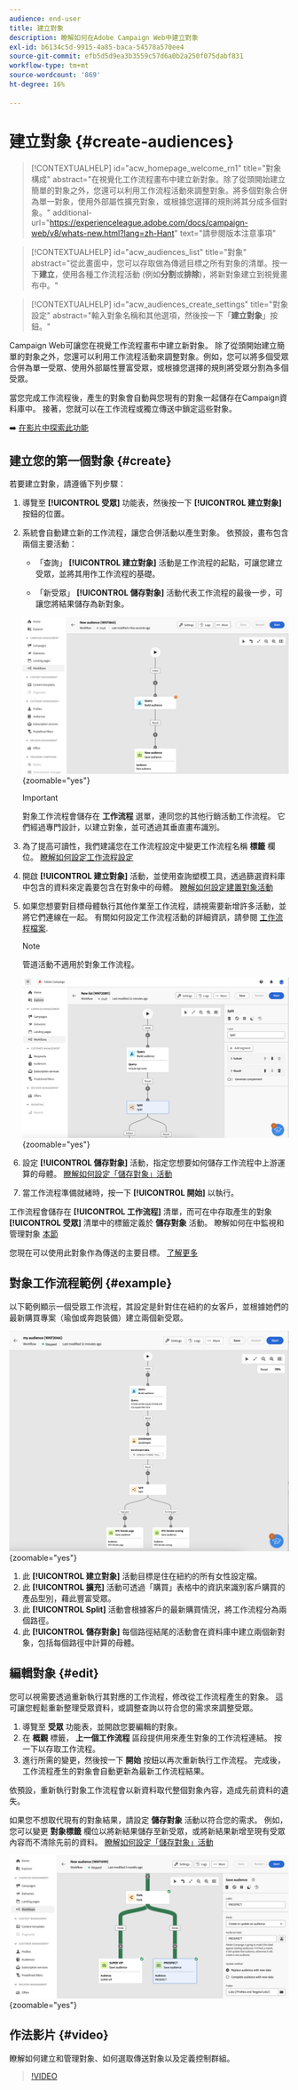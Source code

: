 ```yaml
---
audience: end-user
title: 建立對象
description: 瞭解如何在Adobe Campaign Web中建立對象
exl-id: b6134c5d-9915-4a85-baca-54578a570ee4
source-git-commit: efb5d5d9ea3b3559c57d6a0b2a250f075dabf831
workflow-type: tm+mt
source-wordcount: '869'
ht-degree: 16%

---
```


# 建立對象 {#create-audiences}

>[!CONTEXTUALHELP]
>id="acw_homepage_welcome_rn1"
>title="對象構成"
>abstract="在視覺化工作流程畫布中建立新對象。除了從頭開始建立簡單的對象之外，您還可以利用工作流程活動來調整對象。將多個對象合併為單一對象，使用外部屬性擴充對象，或根據您選擇的規則將其分成多個對象。"
>additional-url="https://experienceleague.adobe.com/docs/campaign-web/v8/whats-new.html?lang=zh-Hant" text="請參閱版本注意事項"

>[!CONTEXTUALHELP]
>id="acw_audiences_list"
>title="對象"
>abstract="從此畫面中，您可以存取做為傳遞目標之所有對象的清單。按一下&#x200B;**建立**，使用各種工作流程活動 (例如&#x200B;**分割**&#x200B;或&#x200B;**排除**)，將新對象建立到視覺畫布中。"

>[!CONTEXTUALHELP]
>id="acw_audiences_create_settings"
>title="對象設定"
>abstract="輸入對象名稱和其他選項，然後按一下「**建立對象**」按鈕。"

Campaign Web可讓您在視覺工作流程畫布中建立新對象。 除了從頭開始建立簡單的對象之外，您還可以利用工作流程活動來調整對象。例如，您可以將多個受眾合併為單一受眾、使用外部屬性豐富受眾，或根據您選擇的規則將受眾分割為多個受眾。

當您完成工作流程後，產生的對象會自動與您現有的對象一起儲存在Campaign資料庫中。 接著，您就可以在工作流程或獨立傳送中鎖定這些對象。

➡️ [在影片中探索此功能](#video)

## 建立您的第一個對象 {#create}

若要建立對象，請遵循下列步驟：

1. 導覽至 **[!UICONTROL 受眾]** 功能表，然後按一下 **[!UICONTROL 建立對象]** 按鈕的位置。

1. 系統會自動建立新的工作流程，讓您合併活動以產生對象。 依預設，畫布包含兩個主要活動：

   * 「查詢」 **[!UICONTROL 建立對象]** 活動是工作流程的起點，可讓您建立受眾，並將其用作工作流程的基礎。

   * 「新受眾」 **[!UICONTROL 儲存對象]** 活動代表工作流程的最後一步，可讓您將結果儲存為新對象。

   ![](assets/create-audience-blank.png){zoomable=&quot;yes&quot;}

   >[!IMPORTANT]
   >
   >對象工作流程會儲存在 **工作流程** 選單，連同您的其他行銷活動工作流程。 它們經過專門設計，以建立對象，並可透過其垂直畫布識別。

1. 為了提高可讀性，我們建議您在工作流程設定中變更工作流程名稱 **標籤** 欄位。 [瞭解如何設定工作流程設定](../workflows/workflow-settings.md)

1. 開啟 **[!UICONTROL 建立對象]** 活動，並使用查詢塑模工具，透過篩選資料庫中包含的資料來定義要包含在對象中的母體。 [瞭解如何設定建置對象活動](../workflows/activities/build-audience.md)

1. 如果您想要對目標母體執行其他作業至工作流程，請視需要新增許多活動，並將它們連線在一起。 有關如何設定工作流程活動的詳細資訊，請參閱 [工作流程檔案](../workflows/activities/about-activities.md).

   >[!NOTE]
   >
   >管道活動不適用於對象工作流程。

   ![](assets/audience-creation-canvas.png){zoomable=&quot;yes&quot;}

1. 設定 **[!UICONTROL 儲存對象]** 活動，指定您想要如何儲存工作流程中上游運算的母體。 [瞭解如何設定「儲存對象」活動](../workflows/activities/save-audience.md)

1. 當工作流程準備就緒時，按一下 **[!UICONTROL 開始]** 以執行。

工作流程會儲存在 **[!UICONTROL 工作流程]** 清單，而可在中存取產生的對象 **[!UICONTROL 受眾]** 清單中的標籤定義於 **儲存對象** 活動。 瞭解如何在中監視和管理對象 [本節](manage-audience.md)

您現在可以使用此對象作為傳送的主要目標。 [了解更多](add-audience.md)

## 對象工作流程範例 {#example}

以下範例顯示一個受眾工作流程，其設定是針對住在紐約的女客戶，並根據她們的最新購買專案（瑜伽或奔跑裝備）建立兩個新受眾。

![](assets/audiences-example.png){zoomable=&quot;yes&quot;}

1. 此 **[!UICONTROL 建立對象]** 活動目標是住在紐約的所有女性設定檔。
1. 此 **[!UICONTROL 擴充]** 活動可透過「購買」表格中的資訊來識別客戶購買的產品型別，藉此豐富受眾。
1. 此 **[!UICONTROL Split]** 活動會根據客戶的最新購買情況，將工作流程分為兩個路徑。
1. 此 **[!UICONTROL 儲存對象]** 每個路徑結尾的活動會在資料庫中建立兩個新對象，包括每個路徑中計算的母體。

## 編輯對象 {#edit}

您可以視需要透過重新執行其對應的工作流程，修改從工作流程產生的對象。 這可讓您輕鬆重新整理受眾資料，或調整查詢以符合您的需求來調整受眾。

1. 導覽至 **受眾** 功能表，並開啟您要編輯的對象。
1. 在 **概觀** 標籤， **上一個工作流程** 區段提供用來產生對象的工作流程連結。 按一下以存取工作流程。
1. 進行所需的變更，然後按一下 **開始** 按鈕以再次重新執行工作流程。 完成後，工作流程產生的對象會自動更新為最新工作流程結果。

依預設，重新執行對象工作流程會以新資料取代整個對象內容，造成先前資料的遺失。

如果您不想取代現有的對象結果，請設定 **儲存對象** 活動以符合您的需求。 例如，您可以變更 **對象標籤** 欄位以將新結果儲存至新受眾，或將新結果新增至現有受眾內容而不清除先前的資料。 [瞭解如何設定「儲存對象」活動](../workflows/activities/save-audience.md)

![](assets/edit-audience-save.png){zoomable=&quot;yes&quot;}

## 作法影片 {#video}

瞭解如何建立和管理對象、如何選取傳送對象以及定義控制群組。

>[!VIDEO](https://video.tv.adobe.com/v/3425861?quality=12)
